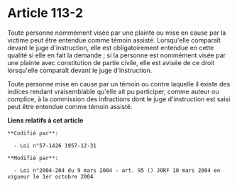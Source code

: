 # Article 113-2

Toute personne nommément visée par une plainte ou mise en cause par la victime peut être entendue comme témoin assisté.
Lorsqu'elle comparaît devant le juge d'instruction, elle est obligatoirement entendue en cette qualité si elle en fait la
demande ; si la personne est nommément visée par une plainte avec constitution de partie civile, elle est avisée de ce droit
lorsqu'elle comparaît devant le juge d'instruction.

Toute personne mise en cause par un témoin ou contre laquelle il existe des indices rendant vraisemblable qu'elle ait pu
participer, comme auteur ou complice, à la commission des infractions dont le juge d'instruction est saisi peut être entendue
comme témoin assisté.

**Liens relatifs à cet article**

	**Codifié par**:

	  - Loi n°57-1426 1957-12-31

	**Modifié par**:

	  - Loi n°2004-204 du 9 mars 2004 - art. 95 () JORF 10 mars 2004 en vigueur le 1er octobre 2004
